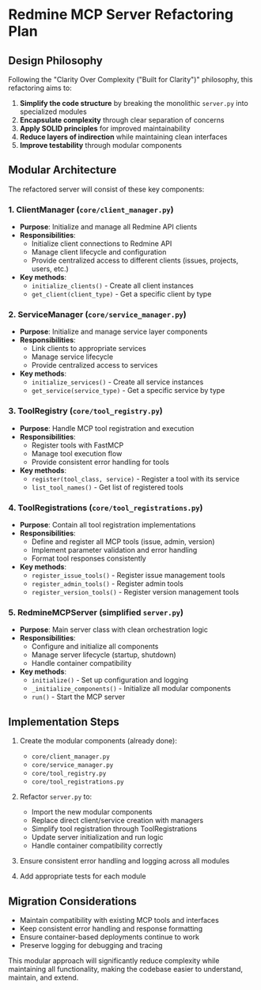 # Redmine MCP Server Refactoring Plan

## Design Philosophy

Following the "Clarity Over Complexity ("Built for Clarity")" philosophy, this refactoring aims to:

1. **Simplify the code structure** by breaking the monolithic `server.py` into specialized modules
2. **Encapsulate complexity** through clear separation of concerns
3. **Apply SOLID principles** for improved maintainability
4. **Reduce layers of indirection** while maintaining clean interfaces
5. **Improve testability** through modular components

## Modular Architecture

The refactored server will consist of these key components:

### 1. ClientManager (`core/client_manager.py`)
- **Purpose**: Initialize and manage all Redmine API clients
- **Responsibilities**:
  - Initialize client connections to Redmine API
  - Manage client lifecycle and configuration
  - Provide centralized access to different clients (issues, projects, users, etc.)
- **Key methods**:
  - `initialize_clients()` - Create all client instances
  - `get_client(client_type)` - Get a specific client by type

### 2. ServiceManager (`core/service_manager.py`)
- **Purpose**: Initialize and manage service layer components
- **Responsibilities**:
  - Link clients to appropriate services
  - Manage service lifecycle
  - Provide centralized access to services
- **Key methods**:
  - `initialize_services()` - Create all service instances
  - `get_service(service_type)` - Get a specific service by type

### 3. ToolRegistry (`core/tool_registry.py`)
- **Purpose**: Handle MCP tool registration and execution
- **Responsibilities**:
  - Register tools with FastMCP
  - Manage tool execution flow
  - Provide consistent error handling for tools
- **Key methods**:
  - `register(tool_class, service)` - Register a tool with its service
  - `list_tool_names()` - Get list of registered tools

### 4. ToolRegistrations (`core/tool_registrations.py`)
- **Purpose**: Contain all tool registration implementations
- **Responsibilities**:
  - Define and register all MCP tools (issue, admin, version)
  - Implement parameter validation and error handling
  - Format tool responses consistently
- **Key methods**:
  - `register_issue_tools()` - Register issue management tools
  - `register_admin_tools()` - Register admin tools
  - `register_version_tools()` - Register version management tools

### 5. RedmineMCPServer (simplified `server.py`)
- **Purpose**: Main server class with clean orchestration logic
- **Responsibilities**:
  - Configure and initialize all components
  - Manage server lifecycle (startup, shutdown)
  - Handle container compatibility
- **Key methods**:
  - `initialize()` - Set up configuration and logging
  - `_initialize_components()` - Initialize all modular components
  - `run()` - Start the MCP server

## Implementation Steps

1. Create the modular components (already done):
   - `core/client_manager.py`
   - `core/service_manager.py`
   - `core/tool_registry.py`
   - `core/tool_registrations.py`

2. Refactor `server.py` to:
   - Import the new modular components
   - Replace direct client/service creation with managers
   - Simplify tool registration through ToolRegistrations
   - Update server initialization and run logic
   - Handle container compatibility correctly

3. Ensure consistent error handling and logging across all modules

4. Add appropriate tests for each module

## Migration Considerations

- Maintain compatibility with existing MCP tools and interfaces
- Keep consistent error handling and response formatting
- Ensure container-based deployments continue to work
- Preserve logging for debugging and tracing

This modular approach will significantly reduce complexity while maintaining all functionality, making the codebase easier to understand, maintain, and extend.
